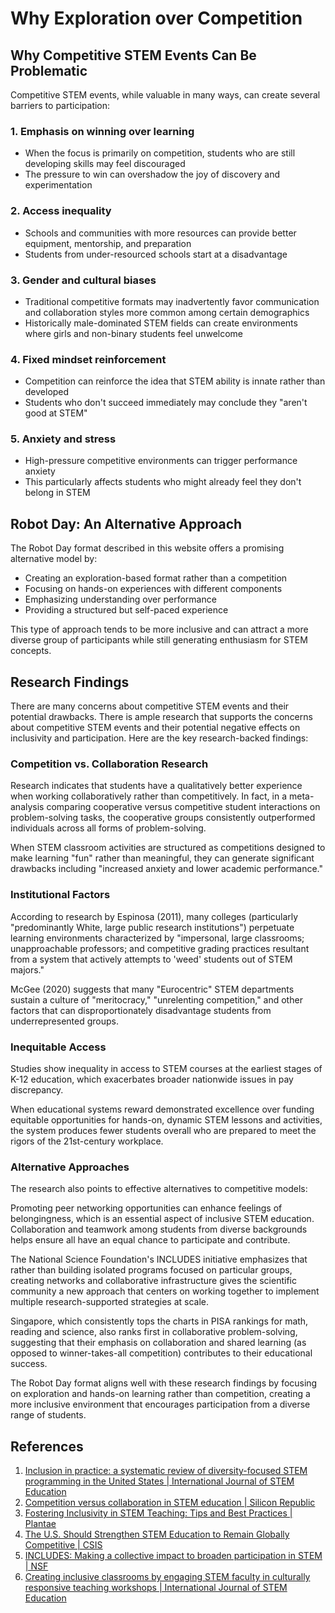 # Why Exploration over Competition

## Why Competitive STEM Events Can Be Problematic

Competitive STEM events, while valuable in many ways, can create several barriers to participation:

### 1.  **Emphasis on winning over learning**

- When the focus is primarily on competition, students who are still developing skills may feel discouraged
- The pressure to win can overshadow the joy of discovery and experimentation

### 2.  **Access inequality**

-   Schools and communities with more resources can provide better equipment, mentorship, and preparation
-   Students from under-resourced schools start at a disadvantage

### 3.  **Gender and cultural biases**

-   Traditional competitive formats may inadvertently favor communication and collaboration styles more common among certain demographics
-   Historically male-dominated STEM fields can create environments where girls and non-binary students feel unwelcome

### 4. **Fixed mindset reinforcement**

-   Competition can reinforce the idea that STEM ability is innate rather than developed
-   Students who don't succeed immediately may conclude they "aren't good at STEM"

### 5. **Anxiety and stress**

-   High-pressure competitive environments can trigger performance anxiety
-   This particularly affects students who might already feel they don't belong in STEM

## Robot Day: An Alternative Approach

The Robot Day format described in this website offers a promising alternative model by:

- Creating an exploration-based format rather than a competition
- Focusing on hands-on experiences with different components
- Emphasizing understanding over performance
- Providing a structured but self-paced experience

This type of approach tends to be more inclusive and can attract a more diverse group of participants while still generating enthusiasm for STEM concepts.

## Research Findings

There are many concerns about competitive STEM events and their potential drawbacks.  There is ample research that supports the concerns about competitive STEM events and their potential negative effects on inclusivity and participation. Here are the key research-backed findings:

### Competition vs. Collaboration Research

Research indicates that students have a qualitatively better experience when working collaboratively rather than competitively. In fact, in a meta-analysis comparing cooperative versus competitive student interactions on problem-solving tasks, the cooperative groups consistently outperformed individuals across all forms of problem-solving.

When STEM classroom activities are structured as competitions designed to make learning "fun" rather than meaningful, they can generate significant drawbacks including "increased anxiety and lower academic performance."

### Institutional Factors

According to research by Espinosa (2011), many colleges (particularly "predominantly White, large public research institutions") perpetuate learning environments characterized by "impersonal, large classrooms; unapproachable professors; and competitive grading practices resultant from a system that actively attempts to 'weed' students out of STEM majors."

McGee (2020) suggests that many "Eurocentric" STEM departments sustain a culture of "meritocracy," "unrelenting competition," and other factors that can disproportionately disadvantage students from underrepresented groups.

### Inequitable Access

Studies show inequality in access to STEM courses at the earliest stages of K-12 education, which exacerbates broader nationwide issues in pay discrepancy.

When educational systems reward demonstrated excellence over funding equitable opportunities for hands-on, dynamic STEM lessons and activities, the system produces fewer students overall who are prepared to meet the rigors of the 21st-century workplace.

### Alternative Approaches

The research also points to effective alternatives to competitive models:

Promoting peer networking opportunities can enhance feelings of belongingness, which is an essential aspect of inclusive STEM education. Collaboration and teamwork among students from diverse backgrounds helps ensure all have an equal chance to participate and contribute.

The National Science Foundation's INCLUDES initiative emphasizes that rather than building isolated programs focused on particular groups, creating networks and collaborative infrastructure gives the scientific community a new approach that centers on working together to implement multiple research-supported strategies at scale.

Singapore, which consistently tops the charts in PISA rankings for math, reading and science, also ranks first in collaborative problem-solving, suggesting that their emphasis on collaboration and shared learning (as opposed to winner-takes-all competition) contributes to their educational success.

The Robot Day format aligns well with these research findings by focusing on exploration and hands-on learning rather than competition, creating a more inclusive environment that encourages participation from a diverse range of students.

## References

1.  [Inclusion in practice: a systematic review of diversity-focused STEM programming in the United States | International Journal of STEM Education](https://stemeducationjournal.springeropen.com/articles/10.1186/s40594-022-00387-3)
2.  [Competition versus collaboration in STEM education | Silicon Republic](https://www.siliconrepublic.com/careers/collaboration-stem-education)
3.  [Fostering Inclusivity in STEM Teaching: Tips and Best Practices | Plantae](https://plantae.org/fostering-inclusivity-in-stem-teaching-tips-and-best-practices/)
4.  [The U.S. Should Strengthen STEM Education to Remain Globally Competitive | CSIS](https://www.csis.org/blogs/perspectives-innovation/us-should-strengthen-stem-education-remain-globally-competitive)
5.  [INCLUDES: Making a collective impact to broaden participation in STEM | NSF](https://www.nsf.gov/science-matters/includes-making-collective-impact-broaden)
6.  [Creating inclusive classrooms by engaging STEM faculty in culturally responsive teaching workshops | International Journal of STEM Education](https://stemeducationjournal.springeropen.com/articles/10.1186/s40594-020-00230-7)
